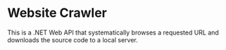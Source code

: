 # Website Crawler

This is a .NET Web API that systematically browses a requested URL and downloads the source code to a local server.
